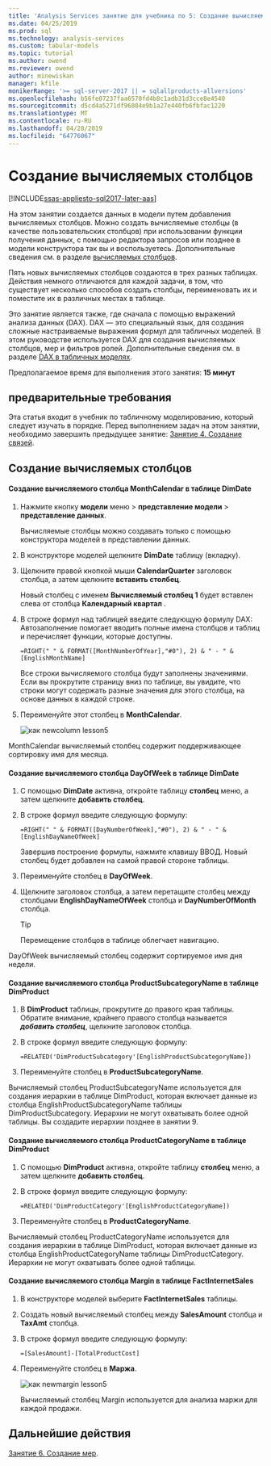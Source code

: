 ```yaml
---
title: 'Analysis Services занятие для учебника по 5: Создание вычисляемых столбцов | Документация Майкрософт'
ms.date: 04/25/2019
ms.prod: sql
ms.technology: analysis-services
ms.custom: tabular-models
ms.topic: tutorial
ms.author: owend
ms.reviewer: owend
author: minewiskan
manager: kfile
monikerRange: '>= sql-server-2017 || = sqlallproducts-allversions'
ms.openlocfilehash: b56fe07237faa6570fd4b8c1adb31d3cce8e4540
ms.sourcegitcommit: d5cd4a5271df96804e9b1a27e440fb6fbfac1220
ms.translationtype: MT
ms.contentlocale: ru-RU
ms.lasthandoff: 04/28/2019
ms.locfileid: "64776067"
---
```

# <a name="create-calculated-columns"></a>Создание вычисляемых столбцов

[!INCLUDE[ssas-appliesto-sql2017-later-aas](../../includes/ssas-appliesto-sql2017-later-aas.md)]

На этом занятии создается данных в модели путем добавления вычисляемых столбцов. Можно создать вычисляемые столбцы (в качестве пользовательских столбцов) при использовании функции получения данных, с помощью редактора запросов или позднее в модели конструктора так вы и воспользуетесь. Дополнительные сведения см. в разделе [вычисляемых столбцов](../tabular-models/ssas-calculated-columns.md).
  
Пять новых вычисляемых столбцов создаются в трех разных таблицах. Действия немного отличаются для каждой задачи, в том, что существует несколько способов создать столбцы, переименовать их и поместите их в различных местах в таблице.  

Это занятие является также, где сначала с помощью выражений анализа данных (DAX). DAX — это специальный язык, для создания сложные настраиваемые выражения формул для табличных моделей. В этом руководстве используется DAX для создания вычисляемых столбцов, мер и фильтров ролей. Дополнительные сведения см. в разделе [DAX в табличных моделях](../tabular-models/understanding-dax-in-tabular-models-ssas-tabular.md). 
  
Предполагаемое время для выполнения этого занятия: **15 минут**  
  
## <a name="prerequisites"></a>предварительные требования  

Эта статья входит в учебник по табличному моделированию, который следует изучать в порядке. Перед выполнением задач на этом занятии, необходимо завершить предыдущее занятие: [Занятие 4. Создание связей](../tutorial-tabular-1400/as-lesson-4-create-relationships.md). 
  
## <a name="create-calculated-columns"></a>Создание вычисляемых столбцов  
  
#### <a name="create-a-monthcalendar-calculated-column-in-the-dimdate-table"></a>Создание вычисляемого столбца MonthCalendar в таблице DimDate  
  
1.  Нажмите кнопку **модели** меню > **представление модели** > **представление данных**.  
  
    Вычисляемые столбцы можно создавать только с помощью конструктора моделей в представлении данных.  
  
2.  В конструкторе моделей щелкните **DimDate** таблицу (вкладку).  
  
3.  Щелкните правой кнопкой мыши **CalendarQuarter** заголовок столбца, а затем щелкните **вставить столбец**.  
  
    Новый столбец с именем **Вычисляемый столбец 1** будет вставлен слева от столбца **Календарный квартал** .  
  
4.  В строке формул над таблицей введите следующую формулу DAX: Автозаполнение помогает вводить полные имена столбцов и таблиц и перечисляет функции, которые доступны.  
  
    ```  
    =RIGHT(" " & FORMAT([MonthNumberOfYear],"#0"), 2) & " - " & [EnglishMonthName]  
    ``` 
  
    Все строки вычисляемого столбца будут заполнены значениями. Если вы прокрутите страницу вниз по таблице, вы увидите, что строки могут содержать разные значения для этого столбца, на основе данных в каждой строке.    
  
5.  Переименуйте этот столбец в **MonthCalendar**. 

    ![как newcolumn lesson5](../tutorial-tabular-1400/media/as-lesson5-newcolumn.png) 
  
MonthCalendar вычисляемый столбец содержит поддерживающее сортировку имя для месяца.  
  
#### <a name="create-a-dayofweek-calculated-column-in-the-dimdate-table"></a>Создание вычисляемого столбца DayOfWeek в таблице DimDate  
  
1.  С помощью **DimDate** активна, откройте таблицу **столбец** меню, а затем щелкните **добавить столбец**.  
  
2.  В строке формул введите следующую формулу:  
    
    ```
    =RIGHT(" " & FORMAT([DayNumberOfWeek],"#0"), 2) & " - " & [EnglishDayNameOfWeek]  
    ```
    
    Завершив построение формулы, нажмите клавишу ВВОД. Новый столбец будет добавлен на самой правой стороне таблицы.  
  
3.  Переименуйте столбец в **DayOfWeek**.  
  
4.  Щелкните заголовок столбца, а затем перетащите столбец между столбцами **EnglishDayNameOfWeek** столбца и **DayNumberOfMonth** столбца.  
  
    > [!TIP]  
    > Перемещение столбцов в таблице облегчает навигацию.  
  
DayOfWeek вычисляемый столбец содержит сортируемое имя дня недели.  
  
#### <a name="create-a-productsubcategoryname-calculated-column-in-the-dimproduct-table"></a>Создание вычисляемого столбца ProductSubcategoryName в таблице DimProduct  
  
  
1.  В **DimProduct** таблицы, прокрутите до правого края таблицы. Обратите внимание, крайнего правого столбца называется ***добавить столбец***, щелкните заголовок столбца.  
  
2.  В строке формул введите следующую формулу:  
    
    ```
    =RELATED('DimProductSubcategory'[EnglishProductSubcategoryName])  
    ```
  
3.  Переименуйте столбец в **ProductSubcategoryName**.  
  
Вычисляемый столбец ProductSubcategoryName используется для создания иерархии в таблице DimProduct, которая включает данные из столбца EnglishProductSubcategoryName таблицы DimProductSubcategory. Иерархии не могут охватывать более одной таблицы. Вы создадите иерархии позднее в занятии 9.  
  
#### <a name="create-a-productcategoryname-calculated-column-in-the-dimproduct-table"></a>Создание вычисляемого столбца ProductCategoryName в таблице DimProduct  
  
1.  С помощью **DimProduct** активна, откройте таблицу **столбец** меню, а затем щелкните **добавить столбец**.  
  
2.  В строке формул введите следующую формулу:  
  
    ```
    =RELATED('DimProductCategory'[EnglishProductCategoryName]) 
    ```
    
3.  Переименуйте столбец в **ProductCategoryName**.  
  
Вычисляемый столбец ProductCategoryName используется для создания иерархии в таблице DimProduct, которая включает данные из столбца EnglishProductCategoryName таблицы DimProductCategory. Иерархии не могут охватывать более одной таблицы.  
  
#### <a name="create-a-margin-calculated-column-in-the-factinternetsales-table"></a>Создание вычисляемого столбца Margin в таблице FactInternetSales  
  
1.  В конструкторе моделей выберите **FactInternetSales** таблицы.  
  
2.  Создать новый вычисляемый столбец между **SalesAmount** столбца и **TaxAmt** столбца.  
  
3.  В строке формул введите следующую формулу:  
  
    ```
    =[SalesAmount]-[TotalProductCost]
    ``` 

4.  Переименуйте столбец в **Маржа**.  
 
      ![как newmargin lesson5](../tutorial-tabular-1400/media/as-lesson5-newmargin.png)
      
    Вычисляемый столбец Margin используется для анализа маржи для каждой продажи.  
  
## <a name="whats-next"></a>Дальнейшие действия

[Занятие 6. Создание мер](../tutorial-tabular-1400/as-lesson-6-create-measures.md).
  
  
  
